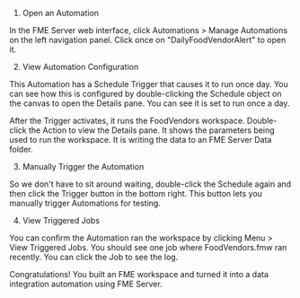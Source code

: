1. Open an Automation

In the FME Server web interface, click Automations > Manage Automations on the left navigation panel. Click once on "DailyFoodVendorAlert" to open it.

2. View Automation Configuration

This Automation has a Schedule Trigger that causes it to run once day. You can see how this is configured by double-clicking the Schedule object on the canvas to open the Details pane. You can see it is set to run once a day.

After the Trigger activates, it runs the FoodVendors workspace. Double-click the Action to view the Details pane. It shows the parameters being used to run the workspace. It is writing the data to an FME Server Data folder.

3. Manually Trigger the Automation

So we don't have to sit around waiting, double-click the Schedule again and then click the Trigger button in the bottom right. This button lets you manually trigger Automations for testing.

4. View Triggered Jobs

You can confirm the Automation ran the workspace by clicking Menu > View Triggered Jobs. You should see one job where FoodVendors.fmw ran recently. You can click the Job to see the log.

Congratulations! You built an FME workspace and turned it into a data integration automation using FME Server.

